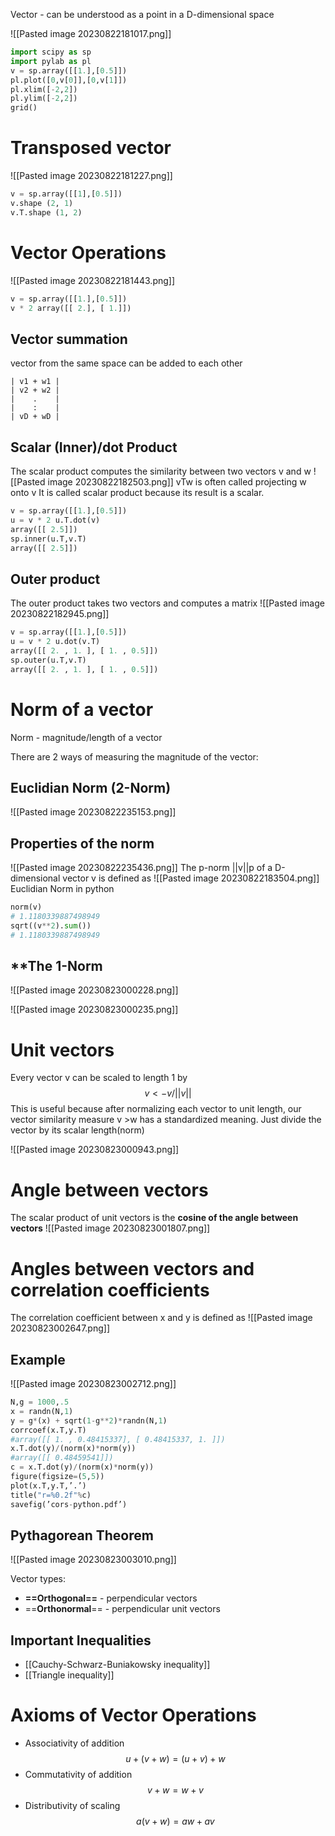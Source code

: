 Vector - can be understood as a point in a D-dimensional space

![[Pasted image 20230822181017.png]]

```python
import scipy as sp 
import pylab as pl 
v = sp.array([[1.],[0.5]]) 
pl.plot([0,v[0]],[0,v[1]]) 
pl.xlim([-2,2]) 
pl.ylim([-2,2]) 
grid()
```

# Transposed vector
![[Pasted image 20230822181227.png]]
```python
v = sp.array([[1],[0.5]]) 
v.shape (2, 1) 
v.T.shape (1, 2)
```

# Vector Operations
![[Pasted image 20230822181443.png]]
```python
v = sp.array([[1.],[0.5]]) 
v * 2 array([[ 2.], [ 1.]])
```

## Vector summation 
vector from the same space can be added to each other
```
| v1 + w1 |
| v2 + w2 |
|    .    |
|    :    |
| vD + wD |
```

## Scalar (Inner)/dot Product
The scalar product computes the similarity between two vectors v and w
![[Pasted image 20230822182503.png]]
vTw is often called projecting w onto v It is called scalar product because its result is a scalar.
```python
v = sp.array([[1.],[0.5]]) 
u = v * 2 u.T.dot(v) 
array([[ 2.5]]) 
sp.inner(u.T,v.T) 
array([[ 2.5]])
```

## Outer product
The outer product takes two vectors and computes a matrix
![[Pasted image 20230822182945.png]]
```python
v = sp.array([[1.],[0.5]]) 
u = v * 2 u.dot(v.T) 
array([[ 2. , 1. ], [ 1. , 0.5]]) 
sp.outer(u.T,v.T) 
array([[ 2. , 1. ], [ 1. , 0.5]])
```


# Norm of a vector
Norm - magnitude/length of a vector

There are 2 ways of measuring the magnitude of the vector:
## **Euclidian Norm** (2-Norm)
![[Pasted image 20230822235153.png]]
## Properties of the norm
![[Pasted image 20230822235436.png]]
The p-norm ||v||p of a D-dimensional vector v is defined as
![[Pasted image 20230822183504.png]]
Euclidian Norm in python
```python
norm(v) 
# 1.1180339887498949 
sqrt((v**2).sum()) 
# 1.1180339887498949

```

## **The 1-Norm
![[Pasted image 20230823000228.png]]

![[Pasted image 20230823000235.png]]

# Unit vectors
Every vector v can be scaled to length 1 by
$$ v <- v/||v||$$
This is useful because after normalizing each vector to unit length, our vector similarity measure v >w has a standardized meaning. 
Just divide the vector by its scalar length(norm)

![[Pasted image 20230823000943.png]]

# Angle between vectors 
The scalar product of unit vectors is the **cosine of the angle between vectors** 
![[Pasted image 20230823001807.png]]

# Angles between vectors and correlation coefficients

The correlation coefficient between x and y is defined as
![[Pasted image 20230823002647.png]]

## Example
![[Pasted image 20230823002712.png]]

```python
N,g = 1000,.5 
x = randn(N,1) 
y = g*(x) + sqrt(1-g**2)*randn(N,1) 
corrcoef(x.T,y.T) 
#array([[ 1. , 0.48415337], [ 0.48415337, 1. ]])
x.T.dot(y)/(norm(x)*norm(y)) 
#array([[ 0.48459541]]) 
c = x.T.dot(y)/(norm(x)*norm(y)) 
figure(figsize=(5,5)) 
plot(x.T,y.T,’.’) 
title("r=%0.2f"%c) 
savefig(’cors-python.pdf’)

```

## Pythagorean Theorem
![[Pasted image 20230823003010.png]]

Vector types:
- **==Orthogonal==** - perpendicular vectors
- ==**Orthonormal**== - perpendicular unit vectors


## Important Inequalities
- [[Cauchy-Schwarz-Buniakowsky inequality]]
- [[Triangle inequality]]


# Axioms of Vector Operations
- Associativity of addition 
$$ u + (v + w) = (u + v)  + w $$
- Commutativity of addition
$$ v + w = w + v $$
- Distributivity of scaling
$$ a(v + w) = aw + av $$

